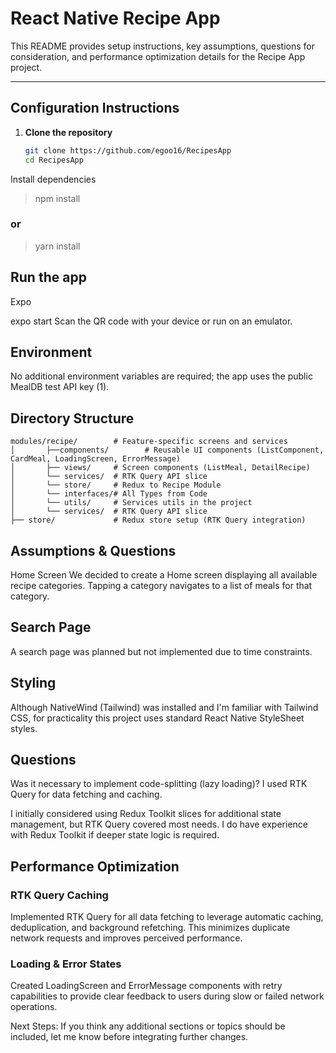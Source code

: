 # React Native Recipe App

This README provides setup instructions, key assumptions, questions for consideration, and performance optimization details for the Recipe App project.

---

## Configuration Instructions

1. **Clone the repository**
   ```bash
   git clone https://github.com/egoo16/RecipesApp
   cd RecipesApp


Install dependencies
>   npm install
### or
> yarn install

## Run the app

Expo

expo start
Scan the QR code with your device or run on an emulator.

## Environment

No additional environment variables are required; the app uses the public MealDB test API key (1).

## Directory Structure
```
modules/recipe/        # Feature-specific screens and services
│       ├──components/        # Reusable UI components (ListComponent, CardMeal, LoadingScreen, ErrorMessage)
│       ├── views/     # Screen components (ListMeal, DetailRecipe)
│       └── services/  # RTK Query API slice
│       └── store/     # Redux to Recipe Module
│       └── interfaces/# All Types from Code
│       └── utils/     # Services utils in the project
│       └── services/  # RTK Query API slice
├── store/             # Redux store setup (RTK Query integration)
```

## Assumptions & Questions
Home Screen
We decided to create a Home screen displaying all available recipe categories. Tapping a category navigates to a list of meals for that category.

## Search Page
A search page was planned but not implemented due to time constraints.

## Styling
Although NativeWind (Tailwind) was installed and I'm familiar with Tailwind CSS, for practicality this project uses standard React Native StyleSheet styles.

## Questions

Was it necessary to implement code-splitting (lazy loading)? I used RTK Query for data fetching and caching.

I initially considered using Redux Toolkit slices for additional state management, but RTK Query covered most needs. I do have experience with Redux Toolkit if deeper state logic is required.

## Performance Optimization
### RTK Query Caching
Implemented RTK Query for all data fetching to leverage automatic caching, deduplication, and background refetching. This minimizes duplicate network requests and improves perceived performance.

### Loading & Error States
Created LoadingScreen and ErrorMessage components with retry capabilities to provide clear feedback to users during slow or failed network operations.

Next Steps: If you think any additional sections or topics should be included, let me know before integrating further changes.
